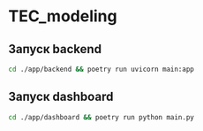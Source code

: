 # TEC_modeling

## Запуск backend

```bash
cd ./app/backend && poetry run uvicorn main:app
```

## Запуск dashboard

```bash
cd ./app/dashboard && poetry run python main.py
```